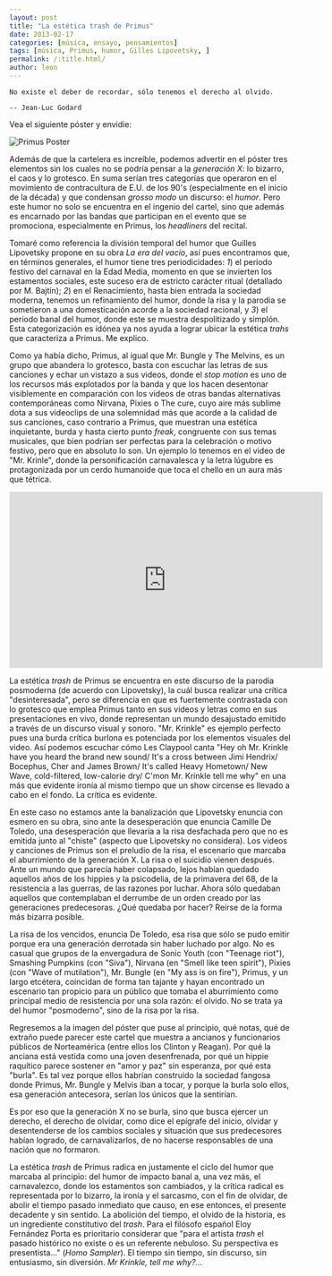 ```yaml
---
layout: post
title: "La estética trash de Primus"
date: 2013-02-17
categories: [música, ensayo, pensamientos]
tags: [música, Primus, humor, Gilles Lipovetsky, ]
permalink: /:title.html/
author: leon
---
```


```{epigraph}
No existe el deber de recordar, sólo tenemos el derecho al olvido.

-- Jean-Luc Godard
```

Vea el siguiente póster y envidie:

![Primus Poster](https://i.imgur.com/KxKAOYl.png)

Además de que la cartelera es increíble, podemos advertir en el póster tres elementos sin los cuales no se podría pensar a la *generación X*: lo bizarro, el caos y lo grotesco. En suma serían tres categorías que operaron en el movimiento de contracultura de E.U. de los 90's (especialmente en el inicio de la década) y que condensan *grosso modo* un discurso: el *humor*. Pero este humor no solo se encuentra en el ingenio del cartel, sino que además es encarnado por las bandas que participan en el evento que se promociona, especialmente en Primus, los *headliners* del recital.

Tomaré como referencia la división temporal del humor que Guilles Lipovetsky propone en su obra *La era del vacío*, así pues encontramos que, en términos generales, el humor tiene tres periodicidades: *1*) el periodo festivo del carnaval en la Edad Media, momento en que se invierten los estamentos sociales, este suceso era de estricto carácter ritual (detallado por M. Bajtín); *2*) en el Renacimiento, hasta bien entrada la sociedad moderna, tenemos un refinamiento del humor, donde la risa y la parodia se sometieron a una domesticación acorde a la sociedad racional, y *3*) el periodo banal del humor, donde este se muestra despolitizado y simplón. Esta categorización es idónea ya nos ayuda a lograr ubicar la estética *trahs* que caracteriza a Primus. Me explico.

Como ya había dicho, Primus, al igual que Mr. Bungle y The Melvins, es un grupo que abandera lo grotesco, basta con escuchar las letras de sus canciones y echar un vistazo a sus videos, donde el *stop motion* es uno de los recursos más explotados por la banda y que los hacen desentonar visiblemente en comparación con los videos de otras bandas alternativas contemporáneas como Nirvana, Pixies o The cure, cuyo aire más sublime dota a sus videoclips de una solemnidad más que acorde a la calidad de sus canciones, caso contrario a Primus, que muestran una estética inquietante, burda y hasta cierto punto *freak*, congruente con sus temas musicales, que bien podrían ser perfectas para la celebración o motivo festivo, pero que en absoluto lo son. Un ejemplo lo tenemos en el video de "Mr. Krinle", donde la personificación carnavalesca y la letra lúgubre es protagonizada por un cerdo humanoide que toca el chello en un aura más que tétrica.

<iframe width="560" height="315" src="https://www.youtube.com/embed/TOdo7dhvSwg" title="YouTube video player" frameborder="0" allow="accelerometer; autoplay; clipboard-write; encrypted-media; gyroscope; picture-in-picture" allowfullscreen></iframe>

La estética *trash* de Primus se encuentra en este discurso de la parodia posmoderna (de acuerdo con Lipovetsky), la cuál busca realizar una crítica "desinteresada", pero se diferencia en que es fuertemente contrastada con lo grotesco que emplea Primus tanto en sus videos y letras como en sus presentaciones en vivo, donde representan un mundo desajustado emitido a través de un discurso visual y sonoro. "Mr. Krinkle" es ejemplo perfecto pues una burda crítica burlona es potenciada por los elementos visuales del video. Así podemos escuchar cómo Les Claypool canta "Hey oh Mr. Krinkle have you heard the brand new sound/ It's a cross between Jimi Hendrix/ Bocephus, Cher and James Brown/ It's called Heavy Hometown/ New Wave, cold-filtered, low-calorie dry/ C'mon Mr. Krinkle tell me why" en una más que evidente ironía al mismo tiempo que un show circense es llevado a cabo en el fondo. La crítica es evidente.

En este caso no estamos ante la banalización que Lipovetsky enuncia con esmero en su obra, sino ante la desesperación que enuncia Camille De Toledo, una desesperación que llevaría a la risa desfachada pero que no es emitida junto al "chiste" (aspecto que Lipovetsky no considera). Los videos y canciones de Primus son el preludio de la risa, el escenario que marcaba el aburrimiento de la generación X. La risa o el suicidio vienen después. Ante un mundo que parecía haber colapsado, lejos habían quedado aquellos años de los hippies y la psicodelia, de la primavera del 68, de la resistencia a las guerras, de las razones por luchar. Ahora sólo quedaban aquellos que contemplaban el derrumbe de un orden creado por las generaciones predecesoras. ¿Qué quedaba por hacer? Reírse de la forma más bizarra posible.

La risa de los vencidos, enuncia De Toledo, esa risa que sólo se pudo emitir porque era una generación derrotada sin haber luchado por algo. No es casual que grupos de la envergadura de Sonic Youth (con "Teenage riot"), Smashing Pumpkins (con "Siva"), Nirvana (en "Smell like teen spirit"), Pixies (con "Wave of mutilation"), Mr. Bungle (en "My ass is on fire"), Primus, y un largo etcétera, coincidan de forma tan tajante y hayan encontrado un escenario tan propicio para un público que tomaba el aburrimiento como principal medio de resistencia por una sola razón: el olvido. No se trata ya del humor "posmoderno", sino de la risa por la risa.

Regresemos a la imagen del póster que puse al principio, qué notas, qué de extraño puede parecer este cartel que muestra a ancianos y funcionarios públicos de Norteamérica (entre ellos los Clinton y Reagan). Por qué la anciana está vestida como una joven desenfrenada, por qué un hippie raquítico parece sostener en "amor y paz" sin esperanza, por qué esta "burla". Es tal vez porque ellos habrían construido la sociedad fangosa donde Primus, Mr. Bungle y Melvis iban a tocar, y porque la burla solo ellos, esa generación antecesora, serían los únicos que la sentirían.

Es por eso que la generación X no se burla, sino que busca ejercer un derecho, el derecho de olvidar, como dice el epígrafe del inicio, olvidar y desentenderse de los cambios sociales y situación que sus predecesores habían logrado, de carnavalizarlos, de no hacerse responsables de una nación que no formaron.


La estética *trash* de Primus radica en justamente el ciclo del humor que marcaba al principio: del humor de impacto banal a, una vez más, el carnavalezco, donde los estamentos son cambiados, y la crítica radical es representada por lo bizarro, la ironía y el sarcasmo, con el fin de olvidar, de abolir el tiempo pasado inmediato que causo, en ese entonces, el presente decadente y sin sentido. La abolición del tiempo, el olvido de la historia, es un ingrediente constitutivo del *trash*. Para el filósofo español Eloy Fernández Porta es prioritario considerar que "para el artista *trash* el pasado histórico no existe o es un referente nebuloso. Su perspectiva es presentista..." (*Homo Sampler*). El tiempo sin tiempo, sin discurso, sin entusiasmo, sin diversión. *Mr Krinkle, tell me why?...*
